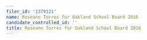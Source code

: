 ```yaml
---
filer_id: '1379121'
name: Roseann Torres for Oakland School Board 2016
candidate_controlled_id: ''
title: Roseann Torres for Oakland School Board 2016
---
```

